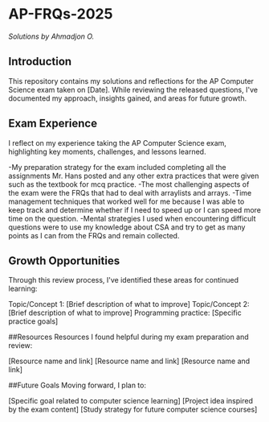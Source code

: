 # AP-FRQs-2025

*Solutions by Ahmadjon O.*

## Introduction 
This repository contains my solutions and reflections for the AP Computer Science exam taken on [Date]. While reviewing the released questions, I've documented my approach, insights gained, and areas for future growth.

## Exam Experience 
I reflect on my experience taking the AP Computer Science exam, highlighting key moments, challenges, and lessons learned.

  -My preparation strategy for the exam included completing all the assignments Mr. Hans posted and any other extra practices that were given such as the textbook for mcq practice.
  -The most challenging aspects of the exam were the FRQs that had to deal with arraylists and arrays.
  -Time management techniques that worked well for me because I was able to keep track and determine whether if I need to speed up or I can speed more time on the question.
  -Mental strategies I used when encountering difficult questions were to use my knowledge about CSA and try to get as many points as I can from the FRQs and remain collected.

## Growth Opportunities
Through this review process, I've identified these areas for continued learning:

Topic/Concept 1: [Brief description of what to improve]
Topic/Concept 2: [Brief description of what to improve]
Programming practice: [Specific practice goals]

##Resources
Resources I found helpful during my exam preparation and review:

[Resource name and link]
[Resource name and link]
[Resource name and link]

##Future Goals
Moving forward, I plan to:

[Specific goal related to computer science learning]
[Project idea inspired by the exam content]
[Study strategy for future computer science courses]
